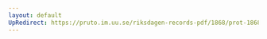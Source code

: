 ```yaml
---
layout: default
UpRedirect: https://pruto.im.uu.se/riksdagen-records-pdf/1868/prot-1868--ak--122/prot-1868--ak--122_000.pdf
---
```

